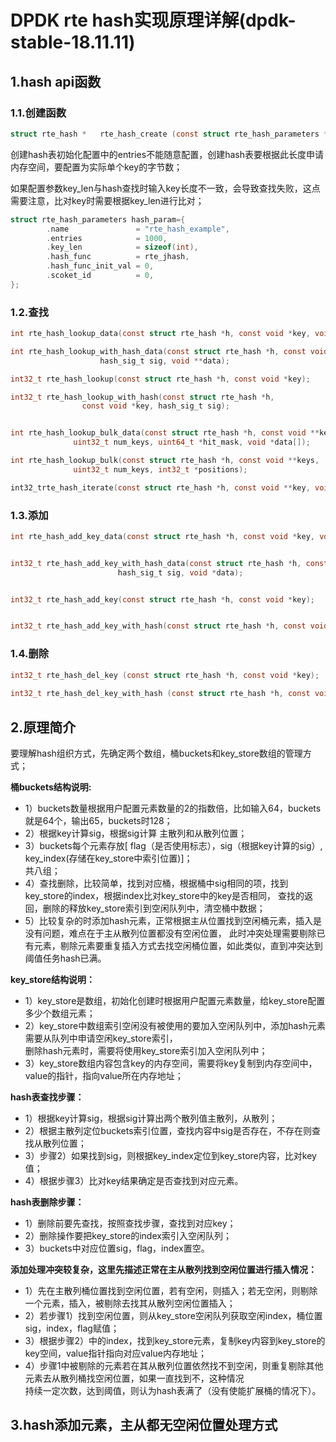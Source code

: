 
# DPDK rte hash实现原理详解(dpdk-stable-18.11.11)

## 1.hash api函数


### 1.1.创建函数

```c
struct rte_hash * 	rte_hash_create (const struct rte_hash_parameters *params)
```
  
创建hash表初始化配置中的entries不能随意配置，创建hash表要根据此长度申请内存空间，要配置为实际单个key的字节数；  

如果配置参数key_len与hash查找时输入key长度不一致，会导致查找失败，这点需要注意，比对key时需要根据key_len进行比对；  

```c
struct rte_hash_parameters hash_param={
        .name               = "rte_hash_example",
        .entries            = 1000,
        .key_len            = sizeof(int),
        .hash_func          = rte_jhash,
        .hash_func_init_val = 0,
        .scoket_id          = 0,
};
```


### 1.2.查找  

```c
int rte_hash_lookup_data(const struct rte_hash *h, const void *key, void **data);  

int rte_hash_lookup_with_hash_data(const struct rte_hash *h, const void *key,  
					hash_sig_t sig, void **data);

int32_t rte_hash_lookup(const struct rte_hash *h, const void *key);  

int32_t rte_hash_lookup_with_hash(const struct rte_hash *h,  
				const void *key, hash_sig_t sig);  


int rte_hash_lookup_bulk_data(const struct rte_hash *h, const void **keys,  
		      uint32_t num_keys, uint64_t *hit_mask, void *data[]);  

int rte_hash_lookup_bulk(const struct rte_hash *h, const void **keys,  
		      uint32_t num_keys, int32_t *positions);  

int32_trte_hash_iterate(const struct rte_hash *h, const void **key, void **data, uint32_t *next);  

``` 



### 1.3.添加

``` c
int rte_hash_add_key_data(const struct rte_hash *h, const void *key, void *data);  


int32_t rte_hash_add_key_with_hash_data(const struct rte_hash *h, const void *key,  
						hash_sig_t sig, void *data);  


int32_t rte_hash_add_key(const struct rte_hash *h, const void *key);  


int32_t rte_hash_add_key_with_hash(const struct rte_hash *h, const void *key, hash_sig_t sig);  

```

### 1.4.删除

```c
int32_t rte_hash_del_key (const struct rte_hash *h, const void *key);  
 
int32_t rte_hash_del_key_with_hash (const struct rte_hash *h, const void *key, hash_sig_t sig);  

```

## 2.原理简介  

要理解hash组织方式，先确定两个数组，桶buckets和key_store数组的管理方式；

**桶buckets结构说明:**
* 1）buckets数量根据用户配置元素数量的2的指数倍，比如输入64，buckets就是64个，输出65，buckets时128；  
* 2）根据key计算sig，根据sig计算 主散列和从散列位置；  
* 3）buckets每个元素存放[ flag（是否使用标志），sig（根据key计算的sig）, key_index(存储在key_store中索引位置)]；  
     共八组；  
* 4）查找删除，比较简单，找到对应桶，根据桶中sig相同的项，找到key_store的index，根据index比对key_store中的key是否相同，
     查找的返回，删除的释放key_store索引到空闲队列中，清空桶中数据；
* 5）比较复杂的时添加hash元素，正常根据主从位置找到空闲桶元素，插入是没有问题，难点在于主从散列位置都没有空闲位置，
     此时冲突处理需要剔除已有元素，剔除元素要重复插入方式去找空闲桶位置，如此类似，直到冲突达到阈值任务hash已满。  






**key_store结构说明：**
* 1）key_store是数组，初始化创建时根据用户配置元素数量，给key_store配置多少个数组元素；
* 2）key_store中数组索引空闲没有被使用的要加入空闲队列中，添加hash元素需要从队列中申请空闲key_store索引，  
     删除hash元素时，需要将使用key_store索引加入空闲队列中；
* 3）key_store数组内容包含key的内存空间，需要将key复制到内存空间中，value的指针，指向value所在内存地址；




**hash表查找步骤：** 
* 1）根据key计算sig，根据sig计算出两个散列值主散列，从散列；  
* 2）根据主散列定位buckets索引位置，查找内容中sig是否存在，不存在则查找从散列位置；  
* 3）步骤2）如果找到sig，则根据key_index定位到key_store内容，比对key值；  
* 4）根据步骤3）比对key结果确定是否查找到对应元素。  


**hash表删除步骤：**  
* 1）删除前要先查找，按照查找步骤，查找到对应key；  
* 2）删除操作要把key_store的index索引入空闲队列；  
* 3）buckets中对应位置sig，flag，index置空。  

**添加处理冲突较复杂，这里先描述正常在主从散列找到空闲位置进行插入情况：**  
* 1）先在主散列桶位置找到空闲位置，若有空闲，则插入；若无空闲，则剔除一个元素，插入，被剔除去找其从散列空闲位置插入；  
* 2）若步骤1）找到空闲位置，则从key_store空闲队列获取空闲index，桶位置sig，index，flag赋值；  
* 3）根据步骤2）中的index，找到key_store元素，复制key内容到key_store的key空间，value指针指向对应value内存地址；  
* 4）步骤1中被剔除的元素若在其从散列位置依然找不到空闲，则重复剔除其他元素去从散列桶找空闲位置，如果一直找到不，这种情况  
     持续一定次数，达到阈值，则认为hash表满了（没有使能扩展桶的情况下）。 


## 3.hash添加元素，主从都无空闲位置处理方式




